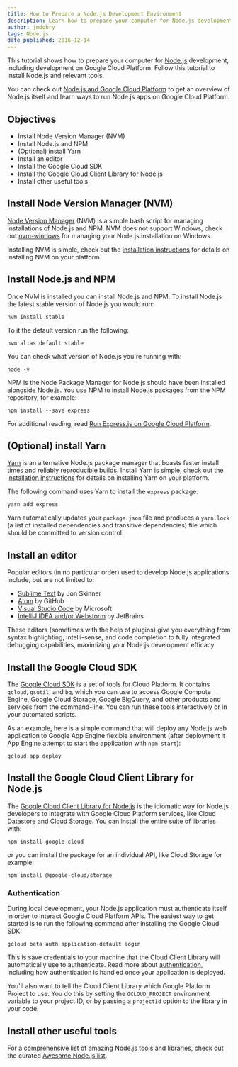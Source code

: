 ```yaml
---
title: How to Prepare a Node.js Development Environment
description: Learn how to prepare your computer for Node.js development, including development on Google Cloud Platform.
author: jmdobry
tags: Node.js
date_published: 2016-12-14
---
```

This tutorial shows how to prepare your computer for [Node.js][nodejs]
development, including development on Google Cloud Platform. Follow this
tutorial to install Node.js and relevant tools.

You can check out [Node.js and Google Cloud Platform][nodejs-gcp] to get an
overview of Node.js itself and learn ways to run Node.js apps on Google Cloud
Platform.

## Objectives

* Install Node Version Manager (NVM)
* Install Node.js and NPM
* (Optional) install Yarn
* Install an editor
* Install the Google Cloud SDK
* Install the Google Cloud Client Library for Node.js
* Install other useful tools

## Install Node Version Manager (NVM)

[Node Version Manager][nvm] (NVM) is a simple bash script for managing installations
of Node.js and NPM. NVM does not support Windows, check out
[nvm-windows][nvm-windows] for managing your Node.js installation on Windows.

Installing NVM is simple, check out the [installation instructions][nvm-install]
for details on installing NVM on your platform.

## Install Node.js and NPM

Once NVM is installed you can install Node.js and NPM. To install Node.js the
latest stable version of Node.js you would run:

    nvm install stable

To it the default version run the following:

    nvm alias default stable

You can check what version of Node.js you're running with:

    node -v

NPM is the Node Package Manager for Node.js should have been installed alongside
Node.js. You use NPM to install Node.js packages from the NPM repository, for
example:

    npm install --save express

For additional reading, read [Run Express.js on Google Cloud Platform][express].

## (Optional) install Yarn

[Yarn][yarn] is an alternative Node.js package manager that boasts faster
install times and reliably reproducible builds. Install Yarn is simple, check
out the [installation instructions][yarn-install] for details on installing Yarn
on your platform.

The following command uses Yarn to install the `express` package:

    yarn add express

Yarn automatically updates your `package.json` file and produces a `yarn.lock`
(a list of installed dependencies and transitive dependencies) file which should
be committed to version control.

## Install an editor

Popular editors (in no particular order) used to develop Node.js applications
include, but are not limited to:

* [Sublime Text][subl] by Jon Skinner
* [Atom][atom] by GitHub
* [Visual Studio Code][vscode] by Microsoft
* [IntelliJ IDEA and/or Webstorm][intellij] by JetBrains

These editors (sometimes with the help of plugins) give you everything from
syntax highlighting, intelli-sense, and code completion to fully integrated
debugging capabilities, maximizing your Node.js development efficacy.

## Install the Google Cloud SDK

The [Google Cloud SDK][sdk] is a set of tools for Cloud Platform. It contains
`gcloud`, `gsutil`, and `bq`, which you can use to access Google Compute Engine,
Google Cloud Storage, Google BigQuery, and other products and services from the
command-line. You can run these tools interactively or in your automated
scripts.

As an example, here is a simple command that will deploy any Node.js web
application to Google App Engine flexible environment (after deployment it App
Engine attempt to start the application with `npm start`):

    gcloud app deploy

## Install the Google Cloud Client Library for Node.js

The [Google Cloud Client Library for Node.js][gcloud-node] is the idiomatic way
for Node.js developers to integrate with Google Cloud Platform services, like
Cloud Datastore and Cloud Storage. You can install the entire suite of libraries
with:

    npm install google-cloud

or you can install the package for an individual API, like Cloud Storage for
example:

    npm install @google-cloud/storage

### Authentication

During local development, your Node.js application must authenticate itself in
order to interact Google Cloud Platform APIs. The easiest way to get started is
to run the following command after installing the Google Cloud SDK:

    gcloud beta auth application-default login

This is save credentials to your machine that the Cloud Client Library will
automatically use to authenticate. Read more about [authentication][auth],
including how authentication is handled once your application is deployed.

You'll also want to tell the Cloud Client Library which Google Platform Project
to use. You do this by setting the `GCLOUD_PROJECT` environment variable to your
project ID, or by passing a `projectId` option to the library in your code.

## Install other useful tools

For a comprehensive list of amazing Node.js tools and libraries, check out the
curated [Awesome Node.js list][awesome].

[nodejs]: https://nodejs.org/
[nodejs-gcp]: running-nodejs-on-google-cloud
[nvm]: https://github.com/creationix/nvm
[nvm-windows]: https://github.com/coreybutler/nvm-windows
[nvm-install]: https://github.com/creationix/nvm#installation
[express]: run-expressjs-on-google-app-engine
[yarn]: https://yarnpkg.com/
[yarn-install]: https://yarnpkg.com/en/docs/install
[subl]: https://www.sublimetext.com/
[atom]: https://atom.io/
[vscode]: https://code.visualstudio.com/
[intellij]: https://www.jetbrains.com/idea/
[sdk]: https://cloud.google.com/sdk/
[gcloud-node]: https://googlecloudplatform.github.io/google-cloud-node/#/
[auth]: https://cloud.google.com/docs/authentication#getting_credentials_for_server-centric_flow
[awesome]: https://github.com/sindresorhus/awesome-nodejs
